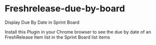 # Freshrelease-due-by-board
Display Due By Date in Sprint Board

Install this Plugin in your Chrome browser to see the due by date of an FreshRelease Item list in the Sprint Board list items
